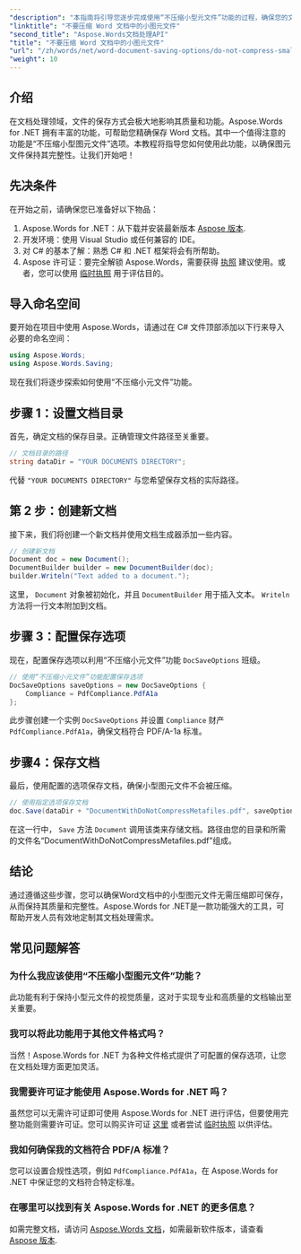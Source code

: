 ```yaml
---
"description": "本指南将引导您逐步完成使用“不压缩小型元文件”功能的过程，确保您的文档在整个保存过程中保持其完整性和质量。"
"linktitle": "不要压缩 Word 文档中的小图元文件"
"second_title": "Aspose.Words文档处理API"
"title": "不要压缩 Word 文档中的小图元文件"
"url": "/zh/words/net/word-document-saving-options/do-not-compress-small-metafiles-word-documents/"
"weight": 10
---
```


## 介绍

在文档处理领域，文件的保存方式会极大地影响其质量和功能。Aspose.Words for .NET 拥有丰富的功能，可帮助您精确保存 Word 文档。其中一个值得注意的功能是“不压缩小型图元文件”选项。本教程将指导您如何使用此功能，以确保图元文件保持其完整性。让我们开始吧！

## 先决条件

在开始之前，请确保您已准备好以下物品：

1. Aspose.Words for .NET：从下载并安装最新版本 [Aspose 版本](https://releases。aspose.com/words/net/).
2. 开发环境：使用 Visual Studio 或任何兼容的 IDE。
3. 对 C# 的基本了解：熟悉 C# 和 .NET 框架将会有所帮助。
4. Aspose 许可证：要完全解锁 Aspose.Words，需要获得 [执照](https://purchase.aspose.com/buy) 建议使用。或者，您可以使用 [临时执照](https://purchase.aspose.com/temporary-license/) 用于评估目的。

## 导入命名空间

要开始在项目中使用 Aspose.Words，请通过在 C# 文件顶部添加以下行来导入必要的命名空间：

```csharp
using Aspose.Words;
using Aspose.Words.Saving;
```

现在我们将逐步探索如何使用“不压缩小元文件”功能。

## 步骤 1：设置文档目录

首先，确定文档的保存目录。正确管理文件路径至关重要。

```csharp
// 文档目录的路径
string dataDir = "YOUR DOCUMENTS DIRECTORY";
```

代替 `"YOUR DOCUMENTS DIRECTORY"` 与您希望保存文档的实际路径。

## 第 2 步：创建新文档

接下来，我们将创建一个新文档并使用文档生成器添加一些内容。

```csharp
// 创建新文档
Document doc = new Document();
DocumentBuilder builder = new DocumentBuilder(doc);
builder.Writeln("Text added to a document.");
```

这里， `Document` 对象被初始化，并且 `DocumentBuilder` 用于插入文本。 `Writeln` 方法将一行文本附加到文档。

## 步骤 3：配置保存选项

现在，配置保存选项以利用“不压缩小元文件”功能 `DocSaveOptions` 班级。

```csharp
// 使用“不压缩小元文件”功能配置保存选项
DocSaveOptions saveOptions = new DocSaveOptions {
    Compliance = PdfCompliance.PdfA1a
};
```

此步骤创建一个实例 `DocSaveOptions` 并设置 `Compliance` 财产 `PdfCompliance.PdfA1a`，确保文档符合 PDF/A-1a 标准。

## 步骤4：保存文档

最后，使用配置的选项保存文档，确保小型图元文件不会被压缩。

```csharp
// 使用指定选项保存文档
doc.Save(dataDir + "DocumentWithDoNotCompressMetafiles.pdf", saveOptions);
```

在这一行中， `Save` 方法 `Document` 调用该类来存储文档。路径由您的目录和所需的文件名“DocumentWithDoNotCompressMetafiles.pdf”组成。

## 结论

通过遵循这些步骤，您可以确保Word文档中的小型图元文件无需压缩即可保存，从而保持其质量和完整性。Aspose.Words for .NET是一款功能强大的工具，可帮助开发人员有效地定制其文档处理需求。

## 常见问题解答

### 为什么我应该使用“不压缩小型图元文件”功能？

此功能有利于保持小型元文件的视觉质量，这对于实现专业和高质量的文档输出至关重要。

### 我可以将此功能用于其他文件格式吗？

当然！Aspose.Words for .NET 为各种文件格式提供了可配置的保存选项，让您在文档处理方面更加灵活。

### 我需要许可证才能使用 Aspose.Words for .NET 吗？

虽然您可以无需许可证即可使用 Aspose.Words for .NET 进行评估，但要使用完整功能则需要许可证。您可以购买许可证 [这里](https://purchase.aspose.com/buy) 或者尝试 [临时执照](https://purchase.aspose.com/temporary-license/) 以供评估。

### 我如何确保我的文档符合 PDF/A 标准？

您可以设置合规性选项，例如 `PdfCompliance.PdfA1a`，在 Aspose.Words for .NET 中保证您的文档符合特定标准。

### 在哪里可以找到有关 Aspose.Words for .NET 的更多信息？

如需完整文档，请访问 [Aspose.Words 文档](https://reference.aspose.com/words/net/)，如需最新软件版本，请查看 [Aspose 版本](https://releases。aspose.com/words/net/).